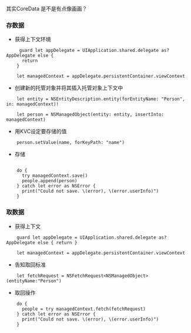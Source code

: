 其实CoreData 是不是有点像画画？

### 存数据

- 获得上下文环境
 
```
     guard let appDelegate = UIApplication.shared.delegate as? AppDelegate else {
      return
    }
    
    let managedContext = appDelegate.persistentContainer.viewContext
```

- 创建新的托管对象并将其插入托管对象上下文中

```
    let entity = NSEntityDescription.entity(forEntityName: "Person", in: managedContext)!
    
    let person = NSManagedObject(entity: entity, insertInto: managedContext)
```

- 用KVC设定要存储的值

```
    person.setValue(name, forKeyPath: "name")

```


- 存储

```
    
    do {
      try managedContext.save()
      people.append(person)
    } catch let error as NSError {
      print("Could not save. \(error), \(error.userInfo)")
    }
```

### 取数据

- 获得上下文

```
    guard let appDelegate = UIApplication.shared.delegate as? AppDelegate else { return }
    
    let managedContext = appDelegate.persistentContainer.viewContext
```


- 告知取回标准

```
    let fetchRequest = NSFetchRequest<NSManagedObject>(entityName:"Person")
```

- 取回操作

```
    do {
      people = try managedContext.fetch(fetchRequest)
    } catch let error as NSError {
      print("Could not save. \(error), \(error.userInfo)")
    }
```